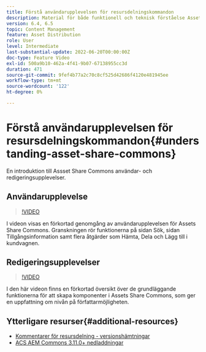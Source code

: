 ```yaml
---
title: Förstå användarupplevelsen för resursdelningskommandon
description: Material för både funktionell och teknisk förståelse Assets Share Commons
version: 6.4, 6.5
topic: Content Management
feature: Asset Distribution
role: User
level: Intermediate
last-substantial-update: 2022-06-20T00:00:00Z
doc-type: Feature Video
exl-id: 500a9b10-462a-4f41-9b07-67138955cc3d
duration: 471
source-git-commit: 9fef4b77a2c70c8cf525d42686f4120e481945ee
workflow-type: tm+mt
source-wordcount: '122'
ht-degree: 0%

---
```


# Förstå användarupplevelsen för resursdelningskommandon{#understanding-asset-share-commons}

En introduktion till Assset Share Commons användar- och redigeringsupplevelser.

## Användarupplevelse

>[!VIDEO](https://video.tv.adobe.com/v/20497?quality=12&learn=on)

I videon visas en förkortad genomgång av användarupplevelsen för Assets Share Commons. Granskningen rör funktionerna på sidan Sök, sidan Tillgångsinformation samt flera åtgärder som Hämta, Dela och Lägg till i kundvagnen.

## Redigeringsupplevelser

>[!VIDEO](https://video.tv.adobe.com/v/20498?quality=12&learn=on)

I den här videon finns en förkortad översikt över de grundläggande funktionerna för att skapa komponenter i Assets Share Commons, som ger en uppfattning om nivån på författarmöjligheten.

## Ytterligare resurser{#additional-resources}

* [Kommentarer för resursdelning - versionshämtningar](https://github.com/Adobe-Marketing-Cloud/asset-share-commons/releases)
* [ACS AEM Commons 3.11.0+ nedladdningar](https://github.com/Adobe-Consulting-Services/acs-aem-commons/releases)

